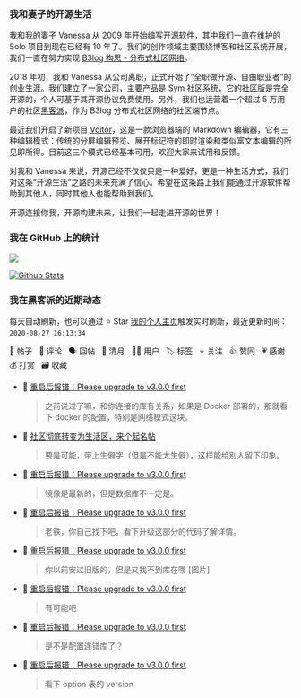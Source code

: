 ### 我和妻子的开源生活

我和我的妻子 [Vanessa](https://github.com/Vanessa219) 从 2009 年开始编写开源软件，其中我们一直在维护的 Solo 项目到现在已经有 10 年了。我们的创作领域主要围绕博客和社区系统开展，我们一直在努力实现 [B3log 构思 - 分布式社区网络](https://hacpai.com/article/1546941897596)。

2018 年初，我和 Vanessa 从公司离职，正式开始了“全职做开源、自由职业者”的创业生涯。我们建立了一家公司，主要产品是 Sym 社区系统，它的[社区版](https://github.com/88250/symphony)是完全开源的，个人可基于其开源协议免费使用。另外，我们也运营着一个超过 5 万用户的社区[黑客派](https://hacpai.com)，作为 B3log 分布式社区网络的社区端节点。

最近我们开启了新项目 [Vditor](https://github.com/Vanessa219/vditor)，这是一款浏览器端的 Markdown 编辑器，它有三种编辑模式：传统的分屏编辑预览、展开标记符的即时渲染和类似富文本编辑的所见即所得。目前这三个模式已经基本可用，欢迎大家来试用和反馈。

对我和 Vanessa 来说，开源已经不仅仅只是一种爱好，更是一种生活方式，我们对这条“开源生活”之路的未来充满了信心。希望在这条路上我们能通过开源软件帮助到其他人，同时其他人也能帮助到我们。

开源连接你我，开源构建未来，让我们一起走进开源的世界！

### 我在 GitHub 上的统计

<a title="Hits" target="_blank" href="https://github.com/88250/88250"><img src="https://hits.b3log.org/88250/88250.svg"></a>

[![Github Stats](https://github-readme-stats.vercel.app/api?username=88250&show_icons=true)](https://github.com/88250)

<!--events start -->

### 我在黑客派的近期动态

每天自动刷新，也可以通过 ⭐️ Star [我的个人主页](https://github.com/88250/88250)触发实时刷新，最近更新时间：`2020-08-27 16:13:34`

📝 帖子 &nbsp; 💬 评论 &nbsp; 🗣 回帖 &nbsp; 🌙 清月 &nbsp; 👨‍💻 用户 &nbsp; 🏷️ 标签 &nbsp; ⭐️ 关注 &nbsp; 👍 赞同 &nbsp; 💗 感谢 &nbsp; 💰 打赏 &nbsp; 🗃 收藏

* 💬 [重启后报错：Please upgrade to v3.0.0 first](https://hacpai.com/article/1598349714063/comment/1598492320922#comments)

  > 之前说过了嘛，和你连接的库有关系，如果是 Docker 部署的，那就看下 docker 的配置，特别是网络模式这块。
* 💬 [社区彻底转变为生活区，来个起名帖](https://hacpai.com/article/1598431012111/comment/1598435312312#comments)

  > 要是可能，带上生僻字（但是不能太生僻），这样能给别人留下印象。
* 💬 [重启后报错：Please upgrade to v3.0.0 first](https://hacpai.com/article/1598349714063/comment/1598435171581#comments)

  > 镜像是最新的，但是数据库不一定是。
* 💬 [重启后报错：Please upgrade to v3.0.0 first](https://hacpai.com/article/1598349714063/comment/1598408947080#comments)

  > 老铁，你自己找下吧，看下升级这部分的代码了解详情。
* 💬 [重启后报错：Please upgrade to v3.0.0 first](https://hacpai.com/article/1598349714063/comment/1598408135383#comments)

  > 你以前安过旧版的，但是又找不到库在哪 [图片]
* 💬 [重启后报错：Please upgrade to v3.0.0 first](https://hacpai.com/article/1598349714063/comment/1598405476333#comments)

  > 有可能吧
* 💬 [重启后报错：Please upgrade to v3.0.0 first](https://hacpai.com/article/1598349714063/comment/1598404731275#comments)

  > 是不是配置连错库了？
* 💬 [重启后报错：Please upgrade to v3.0.0 first](https://hacpai.com/article/1598349714063/comment/1598400018437#comments)

  > 看下 option 表的 version


<!--events end -->
